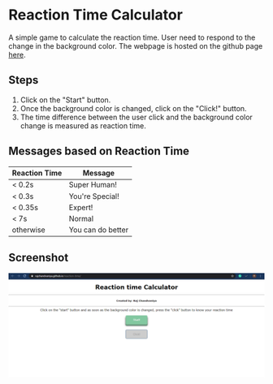 # Reaction Time Calculator
A simple game to calculate the reaction time. User need to respond to the change in the background color.
The webpage is hosted on the github page [here](https://rajchandvaniya.github.io/reaction-time/).

Steps
---
1. Click on the "Start" button.
2. Once the background color is changed, click on the "Click!" button.
3. The time difference between the user click and the background color change is measured as reaction time.


Messages based on Reaction Time
---
| Reaction Time | Message          |
|---------------|------------------|
| < 0.2s        | Super Human!     |
| < 0.3s        | You're Special!  |
| < 0.35s       | Expert!          |
| < 7s          | Normal           |
| otherwise     | You can do better|


Screenshot
---
![Screenshot](https://github.com/rajchandvaniya/reaction-time/blob/master/screenshot.png?raw=true)
